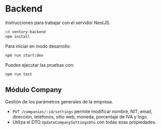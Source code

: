 # Backend

Instrucciones para trabajar con el servidor NestJS.

```bash
cd ventory-backend
npm install
```

Para iniciar en modo desarrollo:

```bash
npm run start:dev
```

Puedes ejecutar las pruebas con:

```bash
npm run test
```

## Módulo Company

Gestión de los parámetros generales de la empresa.

- `PUT /companies/:id/settings` permite modificar nombre, NIT, email, dirección,
  teléfonos, sitio web, moneda, porcentaje de IVA y logo.
- Utiliza el DTO `UpdateCompanySettingsDto` con todas esas propiedades.
